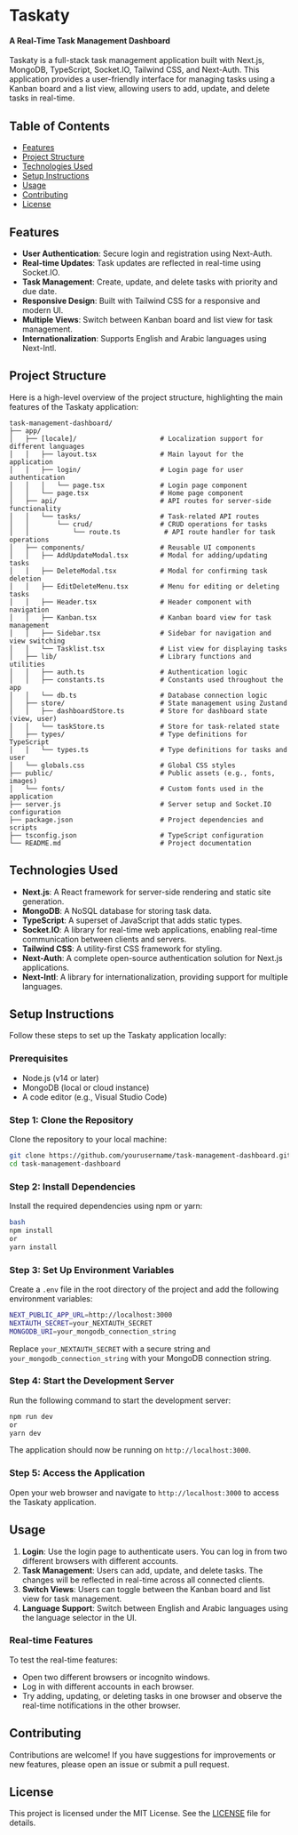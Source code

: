 # Taskaty 
#### A Real-Time Task Management Dashboard

Taskaty is a full-stack task management application built with Next.js, MongoDB, TypeScript, Socket.IO, Tailwind CSS, and Next-Auth. This application provides a user-friendly interface for managing tasks using a Kanban board and a list view, allowing users to add, update, and delete tasks in real-time.

## Table of Contents

- [Features](#features)
- [Project Structure](#project-structure)
- [Technologies Used](#technologies-used)
- [Setup Instructions](#setup-instructions)
- [Usage](#usage)
- [Contributing](#contributing)
- [License](#license)

## Features

- **User Authentication**: Secure login and registration using Next-Auth.
- **Real-time Updates**: Task updates are reflected in real-time using Socket.IO.
- **Task Management**: Create, update, and delete tasks with priority and due date.
- **Responsive Design**: Built with Tailwind CSS for a responsive and modern UI.
- **Multiple Views**: Switch between Kanban board and list view for task management.
- **Internationalization**: Supports English and Arabic languages using Next-Intl.

## Project Structure

Here is a high-level overview of the project structure, highlighting the main features of the Taskaty application:

```
task-management-dashboard/
├── app/
│   ├── [locale]/                     # Localization support for different languages
│   │   ├── layout.tsx                # Main layout for the application
│   │   ├── login/                    # Login page for user authentication
│   │   │   └── page.tsx              # Login page component
│   │   └── page.tsx                  # Home page component
│   ├── api/                          # API routes for server-side functionality
│   │   └── tasks/                    # Task-related API routes
│   │       └── crud/                 # CRUD operations for tasks
│   │           └── route.ts           # API route handler for task operations
│   ├── components/                   # Reusable UI components
│   │   ├── AddUpdateModal.tsx        # Modal for adding/updating tasks
│   │   ├── DeleteModal.tsx           # Modal for confirming task deletion
│   │   ├── EditDeleteMenu.tsx        # Menu for editing or deleting tasks
│   │   ├── Header.tsx                # Header component with navigation
│   │   ├── Kanban.tsx                # Kanban board view for task management
│   │   ├── Sidebar.tsx               # Sidebar for navigation and view switching
│   │   └── Tasklist.tsx              # List view for displaying tasks
│   ├── lib/                          # Library functions and utilities
│   │   ├── auth.ts                   # Authentication logic
│   │   ├── constants.ts              # Constants used throughout the app
│   │   └── db.ts                     # Database connection logic
│   ├── store/                        # State management using Zustand
│   │   ├── dashboardStore.ts         # Store for dashboard state (view, user)
│   │   └── taskStore.ts              # Store for task-related state
│   ├── types/                        # Type definitions for TypeScript
│   │   └── types.ts                  # Type definitions for tasks and user
│   └── globals.css                   # Global CSS styles
├── public/                           # Public assets (e.g., fonts, images)
│   └── fonts/                        # Custom fonts used in the application
├── server.js                         # Server setup and Socket.IO configuration
├── package.json                      # Project dependencies and scripts
├── tsconfig.json                     # TypeScript configuration
└── README.md                         # Project documentation
```


## Technologies Used

- **Next.js**: A React framework for server-side rendering and static site generation.
- **MongoDB**: A NoSQL database for storing task data.
- **TypeScript**: A superset of JavaScript that adds static types.
- **Socket.IO**: A library for real-time web applications, enabling real-time communication between clients and servers.
- **Tailwind CSS**: A utility-first CSS framework for styling.
- **Next-Auth**: A complete open-source authentication solution for Next.js applications.
- **Next-Intl**: A library for internationalization, providing support for multiple languages.

## Setup Instructions

Follow these steps to set up the Taskaty application locally:

### Prerequisites

- Node.js (v14 or later)
- MongoDB (local or cloud instance)
- A code editor (e.g., Visual Studio Code)

### Step 1: Clone the Repository

Clone the repository to your local machine:
```bash
git clone https://github.com/yourusername/task-management-dashboard.git
cd task-management-dashboard
```

### Step 2: Install Dependencies

Install the required dependencies using npm or yarn:
```bash
bash
npm install
or
yarn install
```

### Step 3: Set Up Environment Variables

Create a `.env` file in the root directory of the project and add the following environment variables:
```bash
NEXT_PUBLIC_APP_URL=http://localhost:3000
NEXTAUTH_SECRET=your_NEXTAUTH_SECRET
MONGODB_URI=your_mongodb_connection_string
```

Replace `your_NEXTAUTH_SECRET` with a secure string and `your_mongodb_connection_string` with your MongoDB connection string.

### Step 4: Start the Development Server

Run the following command to start the development server:
```bash
npm run dev
or
yarn dev
```

The application should now be running on `http://localhost:3000`.

### Step 5: Access the Application

Open your web browser and navigate to `http://localhost:3000` to access the Taskaty application.

## Usage

1. **Login**: Use the login page to authenticate users. You can log in from two different browsers with different accounts.
2. **Task Management**: Users can add, update, and delete tasks. The changes will be reflected in real-time across all connected clients.
3. **Switch Views**: Users can toggle between the Kanban board and list view for task management.
4. **Language Support**: Switch between English and Arabic languages using the language selector in the UI.

### Real-time Features

To test the real-time features:
- Open two different browsers or incognito windows.
- Log in with different accounts in each browser.
- Try adding, updating, or deleting tasks in one browser and observe the real-time notifications in the other browser.

## Contributing

Contributions are welcome! If you have suggestions for improvements or new features, please open an issue or submit a pull request.

## License

This project is licensed under the MIT License. See the [LICENSE](LICENSE) file for details.
